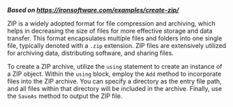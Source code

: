 ***Based on <https://ironsoftware.com/examples/create-zip/>***

ZIP is a widely adopted format for file compression and archiving, which helps in decreasing the size of files for more effective storage and data transfer. This format encapsulates multiple files and folders into one single file, typically denoted with a `.zip` extension. ZIP files are extensively utilized for archiving data, distributing software, and sharing files.

To create a ZIP archive, utilize the `using` statement to create an instance of a ZIP object. Within the `using` block, employ the `Add` method to incorporate files into the ZIP archive. You can specify a directory as the entry file path, and all files within that directory will be included in the archive. Finally, use the `SaveAs` method to output the ZIP file.